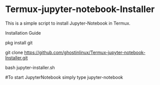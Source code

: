 # Termux-jupyter-notebook-Installer
This is a simple script to install Jupyter-Notebook in Termux.


Installation Guide

pkg install git

git clone https://github.com/ghostinlinux/Termux-jupyter-notebook-Installer.git

bash jupyter-installer.sh

#To start JupyterNotebook simply type jupyter-notebook 
